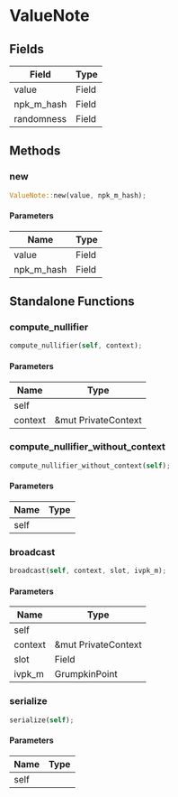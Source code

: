 # ValueNote

## Fields
| Field | Type |
| --- | --- |
| value | Field |
| npk_m_hash | Field |
| randomness | Field |

## Methods

### new

```rust
ValueNote::new(value, npk_m_hash);
```

#### Parameters
| Name | Type |
| --- | --- |
| value | Field |
| npk_m_hash | Field |

## Standalone Functions

### compute_nullifier

```rust
compute_nullifier(self, context);
```

#### Parameters
| Name | Type |
| --- | --- |
| self |  |
| context | &mut PrivateContext |

### compute_nullifier_without_context

```rust
compute_nullifier_without_context(self);
```

#### Parameters
| Name | Type |
| --- | --- |
| self |  |

### broadcast

```rust
broadcast(self, context, slot, ivpk_m);
```

#### Parameters
| Name | Type |
| --- | --- |
| self |  |
| context | &mut PrivateContext |
| slot | Field |
| ivpk_m | GrumpkinPoint |

### serialize

```rust
serialize(self);
```

#### Parameters
| Name | Type |
| --- | --- |
| self |  |

